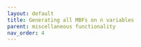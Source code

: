 ```yaml
---
layout: default
title: Generating all MBFs on n variables
parent: miscellaneous functionality
nav_order: 4
---
```

